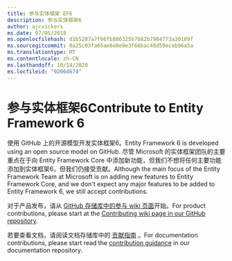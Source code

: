 ```yaml
---
title: 参与实体框架 EF6
description: 参与实体框架6
author: ajcvickers
ms.date: 07/05/2018
ms.openlocfilehash: d3b5207a7f06fb886325b7682b7984773a30189f
ms.sourcegitcommit: 0a25c03fa65ae6e0e0e3f66bac48d59eceb96a5a
ms.translationtype: MT
ms.contentlocale: zh-CN
ms.lasthandoff: 10/14/2020
ms.locfileid: "92064674"
---
```

# <a name="contribute-to-entity-framework-6"></a><span data-ttu-id="b4a37-103">参与实体框架6</span><span class="sxs-lookup"><span data-stu-id="b4a37-103">Contribute to Entity Framework 6</span></span>
<span data-ttu-id="b4a37-104">使用 GitHub 上的开源模型开发实体框架6。</span><span class="sxs-lookup"><span data-stu-id="b4a37-104">Entity Framework 6 is developed using an open source model on GitHub.</span></span> <span data-ttu-id="b4a37-105">尽管 Microsoft 的实体框架团队的主要重点在于向 Entity Framework Core 中添加新功能，但我们不想将任何主要功能添加到实体框架6，但我们仍接受贡献。</span><span class="sxs-lookup"><span data-stu-id="b4a37-105">Although the main focus of the Entity Framework Team at Microsoft is on adding new features to Entity Framework Core, and we don't expect any major features to be added to Entity Framework 6, we still accept contributions.</span></span>

<span data-ttu-id="b4a37-106">对于产品发布，请从 [GitHub 存储库中的参与 wiki 页面](https://github.com/aspnet/EntityFramework6/wiki/Contributing)开始。</span><span class="sxs-lookup"><span data-stu-id="b4a37-106">For product contributions, please start at the [Contributing wiki page in our GitHub repository](https://github.com/aspnet/EntityFramework6/wiki/Contributing).</span></span>

<span data-ttu-id="b4a37-107">若要查看文档，请阅读文档存储库中的 [贡献指南](https://github.com/dotnet/EntityFramework.Docs/blob/master/CONTRIBUTING.md) 。</span><span class="sxs-lookup"><span data-stu-id="b4a37-107">For documentation contributions, please start read the [contribution guidance](https://github.com/dotnet/EntityFramework.Docs/blob/master/CONTRIBUTING.md) in our documentation repository.</span></span>
